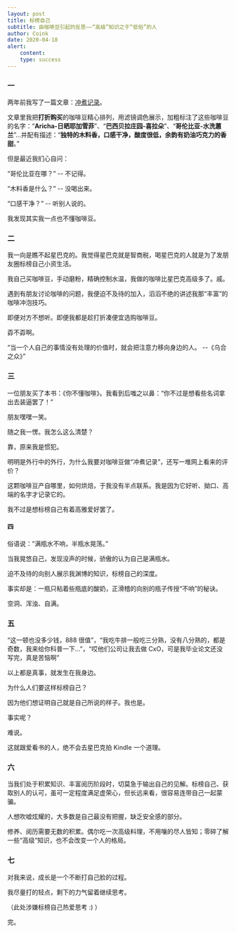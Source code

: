 ```yaml
---
layout: post
title: 标榜自己
subtitle: 由咖啡豆引起的反思——“高级”知识之于“低俗”的人
author: Coink
date: 2020-04-18
alert: 
    content: 
    type: success
---
```


### 一

两年前我写了一篇文章：[冲煮记录](https://coink.wang/brewing-records.html)。

文章里我把**打折购买**的咖啡豆精心排列，用滤镜调色展示，加粗标注了这些咖啡豆的名字：“**Aricha-日晒耶加雪菲**”、“**巴西贝拉庄园-喜拉朵**”、“**哥伦比亚-水洗蕙兰**”...并配有描述：“**独特的木料香，口感干净，酸度很低，余韵有奶油巧克力的香甜**。”



但是最近我扪心自问：



“哥伦比亚在哪？”   -- 不记得。

“木料香是什么？”  -- 没喝出来。

“口感干净？”  -- 听别人说的。



我发现其实我一点也不懂咖啡豆。



### 二

我一向是瞧不起星巴克的。我觉得星巴克就是智商税，喝星巴克的人就是为了发朋友圈标榜自己小资生活。

我自己买咖啡豆，手动磨粉，精确控制水温，我做的咖啡比星巴克高级多了。戚。

遇到有朋友讨论咖啡的问题，我便迫不及待的加入，滔滔不绝的讲述我那“丰富”的咖啡冲泡技巧。

即便对方不想听。即便我都是趁打折凑便宜选购咖啡豆。

孬不孬啊。

“当一个人自己的事情没有处理的价值时，就会把注意力移向身边的人。 --《乌合之众》”



### 三

一位朋友买了本书：《你不懂咖啡》。我看到后嗤之以鼻：“你不过是想看些名词拿出去装逼罢了！” 

朋友嘿嘿一笑。

随之我一愣。我怎么这么清楚？

靠，原来我是惯犯。

明明是外行中的外行，为什么我要对咖啡豆做“冲煮记录”，还写一堆网上看来的评价？

这颗咖啡豆产自哪里，如何烘焙，于我没有半点联系。我是因为它好听、拗口、高端的名字才记录它的。

我不过是想标榜自己有着高雅爱好罢了。



#### 四

俗语说：“满瓶水不响，半瓶水晃荡。”

当我晃悠自己，发现没声的时候，骄傲的认为自己是满瓶水。

迫不及待的向别人展示我渊博的知识，标榜自己的深度。

事实却是：一瓶只粘着些瓶底的酸奶，正滑稽的向别的瓶子传授“不响”的秘诀。

空洞、浑浊、自满。



### 五

“这一顿也没多少钱，888 很值”，“我吃牛排一般吃三分熟，没有八分熟的，都是奇数，我来给你科普一下...”，“哎他们公司让我去做 CxO，可是我毕业论文还没写完，真是苦恼啊”

以上都是真事，就发生在我身边。

为什么人们要这样标榜自己？

因为他们想证明自己就是自己所说的样子。我也是。

事实呢？

难说。

这就跟爱看书的人，绝不会去星巴克拍 Kindle 一个道理。



### 六

当我们处于积累知识、丰富阅历阶段时，切莫急于输出自己的见解。标榜自己、获取别人的认可，虽可一定程度满足虚荣心，但长远来看，很容易连带自己一起蒙骗。

人想吹嘘炫耀的，大多数是自己最没有把握，缺乏安全感的部分。

修养、阅历需要无数的积累。偶尔吃一次高级料理，不用嚷的尽人皆知；零碎了解一些“高级”知识，也不会改变一个人的格局。



### 七

对我来说，成长是一个不断打自己脸的过程。

我尽量打的轻点，剩下的力气留着继续思考。

（此处涉嫌标榜自己热爱思考 :) ）



完。

